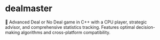 # dealmaster
🎲 Advanced Deal or No Deal game in C++ with a CPU player, strategic advisor, and comprehensive statistics tracking. Features optimal decision-making algorithms and cross-platform compatibility.
